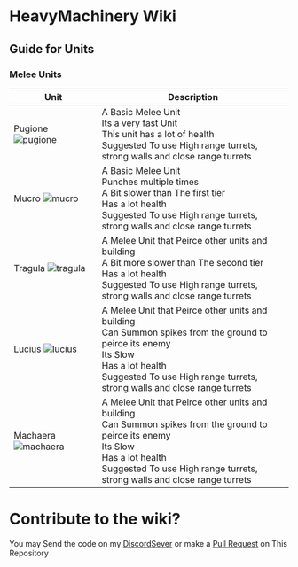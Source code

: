 # HeavyMachinery Wiki

## Guide for Units

### Melee Units
| **Unit** | **Description** |
|---|---|
| Pugione ![pugione](https://github.com/Zeniku/HeavyMachinery-Wiki/blob/master/images/units/pugione-full.png) |A Basic Melee Unit <br /> Its a very fast Unit <br /> This unit has a lot of health <br/> Suggested To use High range turrets,<br /> strong walls and close range turrets|
| Mucro ![mucro](https://github.com/Zeniku/HeavyMachinery-Wiki/blob/master/images/units/mucro-full.png) |A Basic Melee Unit <br /> Punches multiple times<br /> A Bit slower than The first tier<br /> Has a lot health <br/> Suggested To use High range turrets,<br /> strong walls and close range turrets|
| Tragula ![tragula](https://github.com/Zeniku/HeavyMachinery-Wiki/blob/master/images/units/tragula-full.png) | A Melee Unit that Peirce other units and building<br /> A Bit more slower than The second tier<br /> Has a lot health <br/> Suggested To use High range turrets,<br /> strong walls and close range turrets|
| Lucius ![lucius](https://github.com/Zeniku/HeavyMachinery-Wiki/blob/master/images/units/lucius-full.png) | A Melee Unit that Peirce other units and building<br /> Can Summon spikes from the ground to peirce its enemy<br />Its Slow<br /> Has a lot health <br/> Suggested To use High range turrets,<br /> strong walls and close range turrets|
| Machaera ![machaera](https://github.com/Zeniku/HeavyMachinery-Wiki/blob/master/images/units/machaera-full.png) | A Melee Unit that Peirce other units and building<br /> Can Summon spikes from the ground to peirce its enemy<br />Its Slow<br /> Has a lot health <br/> Suggested To use High range turrets,<br /> strong walls and close range turrets|

# Contribute to the wiki?
You may Send the code on my [DiscordSever](https://discord.gg/bWBGyty)
or make a [Pull Request](https://github.com/Zeniku/HeavyMachinery-Wiki/pulls) on This Repository